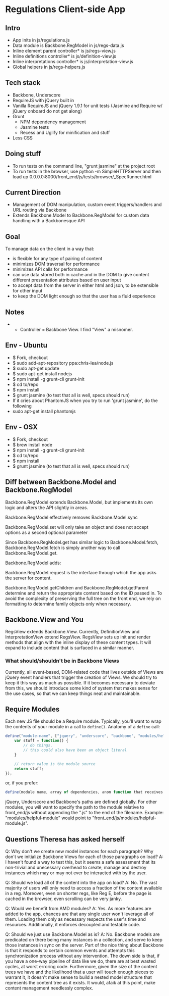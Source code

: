# Regulations Client-side App

## Intro
- App inits in js/regulations.js
- Data module is Backbone.RegModel in js/regs-data.js
- Inline element parent controller* is js/regs-view.js
- Inline definitions controller* is js/definition-view.js
- Inline interpretations controller* is js/interpretation-view.js
- Global helpers in js/regs-helpers.js

## Tech stack
- Backbone, Underscore
- RequireJS with jQuery built in
- Vanilla RequireJS and jQuery 1.9.1 for unit tests (Jasmine and Require w/ jQuery onboard do not get along)
- Grunt
    - NPM dependency management
    - Jasmine tests
    - Recess and Uglify for minification and stuff
- Less CSS

## Doing stuff
- To run tests on the command line, "grunt jasmine" at the project root
- To run tests in the browser, use python -m SimpleHTTPServer and then load up 0.0.0.0:8000/front_end/js/tests/browser/_SpecRunner.html

## Current Direction
- Management of DOM manipulation, custom event triggers/handlers and URL routing via Backbone
- Extends Backbone.Model to Backbone.RegModel for custom data handling with a Backbonesque API

## Goal
To manage data on the client in a way that:
- is flexible for any type of pairing of content
- minimizes DOM traversal for performance
- minimizes API calls for performance
- can use data stored both in cache and in the DOM to give content different presentation attributes based on user input
- to accept data from the server in either html and json, to be extensible for other input
- to keep the DOM light enough so that the user has a fluid experience

## Notes
- * Controller = Backbone View. I find "View" a misnomer.

## Env - Ubuntu
- $ Fork, checkout
- $ sudo add-apt-repository ppa:chris-lea/node.js
- $ sudo apt-get update
- $ sudo apt-get install nodejs
- $ npm install -g grunt-cli grunt-init
- $ cd to/repo
- $ npm install
- $ grunt jasmine (to test that all is well, specs should run)
- If it cries about PhantomJS when you try to run 'grunt jasmine', do the following
- sudo apt-get install phantomjs

## Env - OSX
- $ Fork, checkout
- $ brew install node
- $ npm install -g grunt-cli grunt-init
- $ cd to/repo
- $ npm install
- $ grunt jasmine (to test that all is well, specs should run)

## Diff between Backbone.Model and Backbone.RegModel
Backbone.RegModel extends Backbone.Model, but implements its own logic and alters the API slightly in areas.

Backbone.RegModel effectively removes Backbone.Model.sync

Backbone.RegModel.set will only take an object and does not accept options as a second optional parameter

Since Backbone.RegModel.get has similar logic to Backbone.Model.fetch, Backbone.RegModel.fetch is simply another way to call Backbone.RegModel.get.

Backbone.RegModel adds:

Backbone.RegModel.request is the interface through which the app asks the server for content.

Backbone.RegModel.getChildren and Backbone.RegModel.getParent determine and return the appropriate content based on the ID passed in. To avoid the complexity of preserving the full tree on the front end, we rely on formatting to determine family objects only when necessary.

## Backbone.View and You
RegsView extends Backbone.View. Currently, DefinitionView and InterpretationView extend RegsView. RegsView sets up init and render methods that align with the inline display of these content types. It will expand to include content that is surfaced in a similar manner.

### What should/shouldn't be in Backbone Views
Currently, all event-based, DOM-related code that lives outside of Views are jQuery event handlers that trigger the creation of Views. We should try to keep it this way as much as possible. If it becomes necessary to deviate from this, we should introduce some kind of system that makes sense for the use cases, so that we can keep things neat and maintainable.

## Require Modules
Each new JS file should be a Require module. Typically, you'll want to wrap the contents of your module in a call to `define()`. Anatomy of a `define` call:
```javascript
define("module-name", ["jquery", "underscore", "backbone", "modules/helpful-module"], function($, _, Backbone, helpfulModule) {
    var stuff = function() {
        // do things.
        // this could also have been an object literal
    }

    // return value is the module source
    return stuff;
});
```
or, if you prefer:
```javascript
define(module name, array of dependencies, anon function that receives dependencies as params)
```

jQuery, Underscore and Backbone's paths are defined globally. For other modules, you will want to specify the path to the module relative to front_end/js without appending the ".js" to the end of the filename. Example: "modules/helpful-module" would point to "front_end/js/modules/helpful-module.js".

## Questions Theresa has asked herself
Q: Why don't we create new model instances for each paragraph? Why don't we initialize Backbone Views for each of those paragraphs on load?
A: I haven't found a way to test this, but it seems a safe assessment that its non-trivial and unecessary overhead to create, manage and destroy instances which may or may not ever be interacted with by the user.

Q: Should we load all of the content into the app on load?
A: No. The vast majority of users will only need to access a fraction of the content available in a reg. Moreover, even on shorter regs, like Reg E, before the page is cached in the browser, even scrolling can be very janky. 

Q: Would we benefit from AMD modules?
A: Yes. As more features are added to the app, chances are that any single user won't leverage all of them. Loading them only as necessary respects the user's time and resources. Additionally, it enforces decoupled and testable code.

Q: Should we just use Backbone.Model as is?
A: No. Backbone models are predicated on there being many instances in a collection, and serve to keep those instances in sync on the server. Part of the nice thing about Backbone is that it responds to certain common events and attempts this synchronization process without any intervention. The down side is that, if you have a one-way pipeline of data like we do, there are at best wasted cycles, at worst erroring code. Furthermore, given the size of the content trees we have and the likelihood that a user will touch enough pieces to warrant it, it doesn't make sense to build a nested model structure that represents the content tree as it exists. It would, afaik at this point, make content management needlessly complex.
